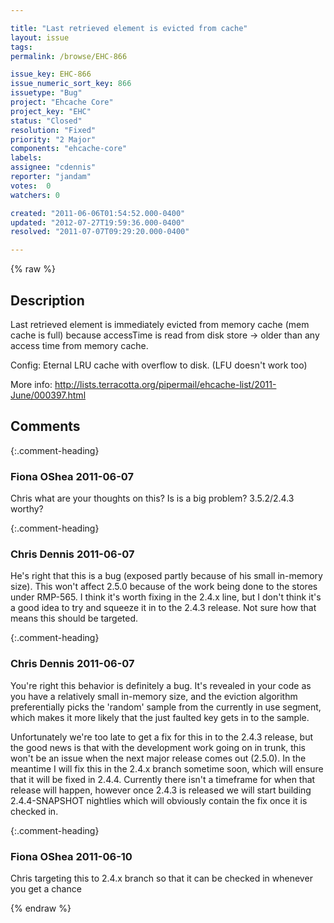 ```yaml
---

title: "Last retrieved element is evicted from cache"
layout: issue
tags: 
permalink: /browse/EHC-866

issue_key: EHC-866
issue_numeric_sort_key: 866
issuetype: "Bug"
project: "Ehcache Core"
project_key: "EHC"
status: "Closed"
resolution: "Fixed"
priority: "2 Major"
components: "ehcache-core"
labels: 
assignee: "cdennis"
reporter: "jandam"
votes:  0
watchers: 0

created: "2011-06-06T01:54:52.000-0400"
updated: "2012-07-27T19:59:36.000-0400"
resolved: "2011-07-07T09:29:20.000-0400"

---
```




{% raw %}



## Description

<div markdown="1" class="description">

Last retrieved element is immediately evicted from memory cache (mem cache is full) because accessTime is read from disk store -> older than any access time from memory cache.

Config: Eternal LRU cache with overflow to disk. (LFU doesn't work too)

More info: http://lists.terracotta.org/pipermail/ehcache-list/2011-June/000397.html

</div>

## Comments


{:.comment-heading}
### **Fiona OShea** <span class="date">2011-06-07</span>

<div markdown="1" class="comment">

Chris what are your thoughts on this? Is is a big problem? 3.5.2/2.4.3 worthy?

</div>


{:.comment-heading}
### **Chris Dennis** <span class="date">2011-06-07</span>

<div markdown="1" class="comment">

He's right that this is a bug (exposed partly because of his small in-memory size).  This won't affect 2.5.0 because of the work being done to the stores under RMP-565.  I think it's worth fixing in the 2.4.x line, but I don't think it's a good idea to try and squeeze it in to the 2.4.3 release.  Not sure how that means this should be targeted.

</div>


{:.comment-heading}
### **Chris Dennis** <span class="date">2011-06-07</span>

<div markdown="1" class="comment">

You're right this behavior is definitely a bug.  It's revealed in your code as you have a relatively small in-memory size, and the eviction algorithm preferentially picks the 'random' sample from the currently in use segment, which makes it more likely that the just faulted key gets in to the sample.

Unfortunately we're too late to get a fix for this in to the 2.4.3 release, but the good news is that with the development work going on in trunk, this won't be an issue when the next major release comes out (2.5.0).  In the meantime I will fix this in the 2.4.x branch sometime soon, which will ensure that it will be fixed in 2.4.4.  Currently there isn't a timeframe for when that release will happen, however once 2.4.3 is released we will start building 2.4.4-SNAPSHOT nightlies which will obviously contain the fix once it is checked in.

</div>


{:.comment-heading}
### **Fiona OShea** <span class="date">2011-06-10</span>

<div markdown="1" class="comment">

Chris targeting  this to 2.4.x branch so that it can be checked in whenever you get a chance

</div>



{% endraw %}
